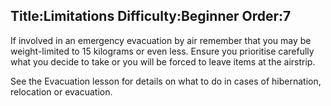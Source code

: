 Title:Limitations
Difficulty:Beginner
Order:7
---
<p>If involved in an emergency evacuation by air remember that you may be weight-limited to 15 kilograms or even less. Ensure you prioritise carefully what you decide to take or you will be forced to leave items at the airstrip.</p><p>See the Evacuation lesson for details on what to do in cases of hibernation, relocation or evacuation.</p>